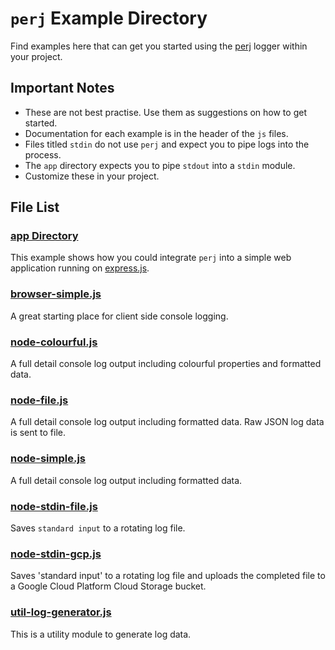 # `perj` Example Directory

Find examples here that can get you started using the [perj](https://github.com/grantcarthew/node-perj) logger within your project.

## Important Notes

* These are not best practise. Use them as suggestions on how to get started.
* Documentation for each example is in the header of the `js` files.
* Files titled `stdin` do not use `perj` and expect you to pipe logs into the process.
* The `app` directory expects you to pipe `stdout` into a `stdin` module.
* Customize these in your project.


## File List

### [app Directory](/examples/app/README.md)

This example shows how you could integrate `perj` into a simple web application running on [express.js](https://expressjs.com/).

### [browser-simple.js](/examples/browser-console-full.js)

A great starting place for client side console logging.

### [node-colourful.js](/examples/node-colourful.js)

A full detail console log output including colourful properties and formatted data.

### [node-file.js](/examples/node-file.js)

A full detail console log output including formatted data. Raw JSON log data is sent to file.

### [node-simple.js](/examples/node-simple.js)

A full detail console log output including formatted data.

### [node-stdin-file.js](/examples/node-stdin-file.js)

Saves `standard input` to a rotating log file.

### [node-stdin-gcp.js](/examples/node-stdin-gcp.js)

Saves 'standard input' to a rotating log file and uploads the completed file to a Google Cloud Platform Cloud Storage bucket.

### [util-log-generator.js](/examples/util-log-generator.js)

This is a utility module to generate log data.



